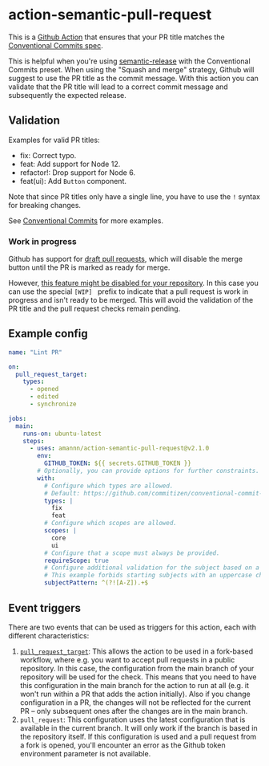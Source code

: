 # action-semantic-pull-request

This is a [Github Action](https://github.com/features/actions) that ensures that your PR title matches the [Conventional Commits spec](https://www.conventionalcommits.org/).

This is helpful when you're using [semantic-release](https://github.com/semantic-release/semantic-release) with the Conventional Commits preset. When using the "Squash and merge" strategy, Github will suggest to use the PR title as the commit message. With this action you can validate that the PR title will lead to a correct commit message and subsequently the expected release.

## Validation

Examples for valid PR titles:
- fix: Correct typo.
- feat: Add support for Node 12.
- refactor!: Drop support for Node 6.
- feat(ui): Add `Button` component.

Note that since PR titles only have a single line, you have to use the `!` syntax for breaking changes.

See [Conventional Commits](https://www.conventionalcommits.org/) for more examples.

### Work in progress

Github has support for [draft pull requests](https://github.blog/2019-02-14-introducing-draft-pull-requests/), which will disable the merge button until the PR is marked as ready for merge.

However, [this feature might be disabled for your repository](https://github.community/t/draft-pull-requests-not-available/1753/7). In this case you can use the special `[WIP] ` prefix to indicate that a pull request is work in progress and isn't ready to be merged. This will avoid the validation of the PR title and the pull request checks remain pending.

## Example config

```yml
name: "Lint PR"

on:
  pull_request_target:
    types:
      - opened
      - edited
      - synchronize

jobs:
  main:
    runs-on: ubuntu-latest
    steps:
      - uses: amannn/action-semantic-pull-request@v2.1.0
        env:
          GITHUB_TOKEN: ${{ secrets.GITHUB_TOKEN }}
        # Optionally, you can provide options for further constraints.
        with:
          # Configure which types are allowed.
          # Default: https://github.com/commitizen/conventional-commit-types
          types: |
            fix
            feat
          # Configure which scopes are allowed.
          scopes: |
            core
            ui
          # Configure that a scope must always be provided.
          requireScope: true
          # Configure additional validation for the subject based on a regex.
          # This example forbids starting subjects with an uppercase character.
          subjectPattern: ^(?![A-Z]).+$
```

## Event triggers

There are two events that can be used as triggers for this action, each with different characteristics:

1. [`pull_request_target`](https://github.blog/2020-08-03-github-actions-improvements-for-fork-and-pull-request-workflows/): This allows the action to be used in a fork-based workflow, where e.g. you want to accept pull requests in a public repository. In this case, the configuration from the main branch of your repository will be used for the check. This means that you need to have this configuration in the main branch for the action to run at all (e.g. it won't run within a PR that adds the action initially). Also if you change configuration in a PR, the changes will not be reflected for the current PR – only subsequent ones after the changes are in the main branch.
2. `pull_request`: This configuration uses the latest configuration that is available in the current branch. It will only work if the branch is based in the repository itself. If this configuration is used and a pull request from a fork is opened, you'll encounter an error as the Github token environment parameter is not available.
